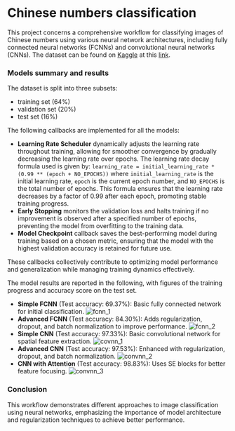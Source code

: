 # Chinese numbers classification
This project concerns a comprehensive workflow for classifying images of Chinese numbers using various neural network architectures, including fully connected neural networks (FCNNs) and convolutional neural networks (CNNs).
The dataset can be found on [Kaggle](https://www.kaggle.com/) at this [link](https://www.kaggle.com/datasets/gpreda/chinese-mnist).

### Models summary and results

The dataset is split into three subsets:
- training set (64%)
- validation set (20%)
- test set (16%)

The following callbacks are implemented for all the models:
- **Learning Rate Scheduler** dynamically adjusts the learning rate throughout training, allowing for smoother convergence by gradually decreasing the learning rate over epochs. The learning rate decay formula used is given by: `learning_rate = initial_learning_rate * (0.99 ** (epoch + NO_EPOCHS))` where `initial_learning_rate` is the initial learning rate, `epoch` is the current epoch number, and `NO_EPOCHS` is the total number of epochs. This formula ensures that the learning rate decreases by a factor of 0.99 after each epoch, promoting stable training progress.
- **Early Stopping** monitors the validation loss and halts training if no improvement is observed after a specified number of epochs, preventing the model from overfitting to the training data.
- **Model Checkpoint** callback saves the best-performing model during training based on a chosen metric, ensuring that the model with the highest validation accuracy is retained for future use.

These callbacks collectively contribute to optimizing model performance and generalization while managing training dynamics effectively.

The model results are reported in the following, with figures of the training progress and accuracy score on the test set.

- **Simple FCNN** (Test accuracy: 69.37%): Basic fully connected network for initial classification.
  ![fcnn_1](https://github.com/Andre1411/chinese_classification/assets/107708093/d1f04432-27c1-4316-bbd2-f464ea6382c7)
- **Advanced FCNN** (Test accuracy: 84.30%): Adds regularization, dropout, and batch normalization to improve performance.
  ![fcnn_2](https://github.com/Andre1411/chinese_classification/assets/107708093/f81bab93-13e4-473a-ab62-a0b8b05e7724)
- **Simple CNN** (Test accuracy: 97.33%): Basic convolutional network for spatial feature extraction.
![covnn_1](https://github.com/Andre1411/chinese_classification/assets/107708093/0a65ed80-1650-4f5f-98ad-7b6dad54988b)
- **Advanced CNN** (Test accuracy: 97.53%): Enhanced with regularization, dropout, and batch normalization.
![convnn_2](https://github.com/Andre1411/chinese_classification/assets/107708093/1948d70b-229b-48ba-8fcb-faaa0dfc62ac)
- **CNN with Attention** (Test accuracy: 98.83%): Uses SE blocks for better feature focusing.
![convnn_3](https://github.com/Andre1411/chinese_classification/assets/107708093/7b1eff21-58c9-4298-8b22-09314d74821e)

### Conclusion
This workflow demonstrates different approaches to image classification using neural networks, emphasizing the importance of model architecture and regularization techniques to achieve better performance.


